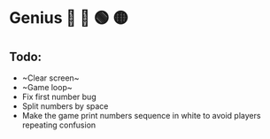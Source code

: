 # Genius 🔴 🔵 🟢 🟡

## Todo:
- ~Clear screen~
- ~Game loop~
- Fix first number bug
- Split numbers by space
- Make the game print numbers sequence in white to avoid players repeating confusion
